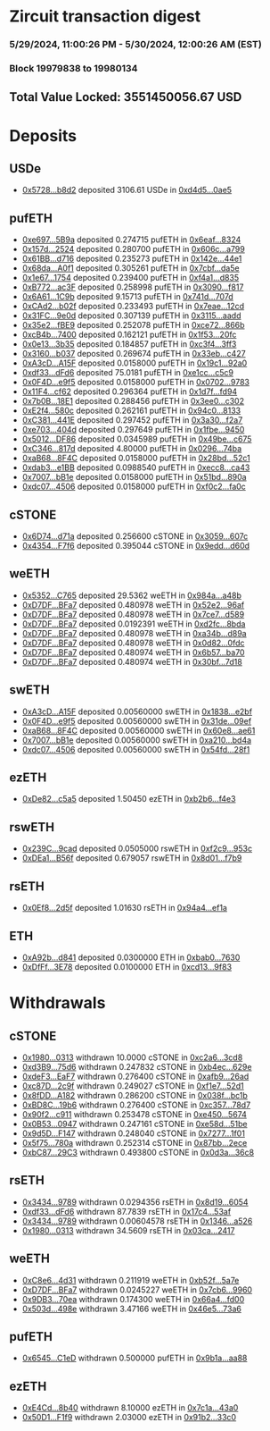 # Zircuit transaction digest
### 5/29/2024, 11:00:26 PM - 5/30/2024, 12:00:26 AM (EST)
### Block 19979838 to 19980134

## Total Value Locked: 3551450056.67 USD

# Deposits
## USDe
- [0x5728...b8d2](https://etherscan.io/address/0x5728cD3473E386875Ce5F50e51804Fb50249b8d2) deposited 3106.61 USDe in [0xd4d5...0ae5](https://etherscan.io/tx/0x5728cD3473E386875Ce5F50e51804Fb50249b8d2)
## pufETH
- [0xe697...5B9a](https://etherscan.io/address/0xe6976BcF3CEBC0BA21dC6a85fD960231D5305B9a) deposited 0.274715 pufETH in [0x6eaf...8324](https://etherscan.io/tx/0xe6976BcF3CEBC0BA21dC6a85fD960231D5305B9a)
- [0x157d...2524](https://etherscan.io/address/0x157dFcB6722321D97798E9368aaaE274Cbaa2524) deposited 0.280700 pufETH in [0x606c...a799](https://etherscan.io/tx/0x157dFcB6722321D97798E9368aaaE274Cbaa2524)
- [0x61BB...d716](https://etherscan.io/address/0x61BB7F7dAb4fac254F6Cb026416877EdA14Dd716) deposited 0.235273 pufETH in [0x142e...44e1](https://etherscan.io/tx/0x61BB7F7dAb4fac254F6Cb026416877EdA14Dd716)
- [0x68da...A0f1](https://etherscan.io/address/0x68da7512fFe3b7e9Ec56Cb62590795226cd6A0f1) deposited 0.305261 pufETH in [0x7cbf...da5e](https://etherscan.io/tx/0x68da7512fFe3b7e9Ec56Cb62590795226cd6A0f1)
- [0x1e67...1754](https://etherscan.io/address/0x1e6760179fF4C81EBd8dac7aeb23D62Ac36d1754) deposited 0.239400 pufETH in [0xf4a1...d835](https://etherscan.io/tx/0x1e6760179fF4C81EBd8dac7aeb23D62Ac36d1754)
- [0xB772...ac3F](https://etherscan.io/address/0xB7722Ea44b778F89d2f16259A99c2a92E206ac3F) deposited 0.258998 pufETH in [0x3090...f817](https://etherscan.io/tx/0xB7722Ea44b778F89d2f16259A99c2a92E206ac3F)
- [0x6A61...1C9b](https://etherscan.io/address/0x6A613b06Cc38B13652EC33f6c623b02eD4481C9b) deposited 9.15713 pufETH in [0x741d...707d](https://etherscan.io/tx/0x6A613b06Cc38B13652EC33f6c623b02eD4481C9b)
- [0xCAd2...b02f](https://etherscan.io/address/0xCAd26310d55C63d82F30DE9853ab2633618eb02f) deposited 0.233493 pufETH in [0x7eae...12cd](https://etherscan.io/tx/0xCAd26310d55C63d82F30DE9853ab2633618eb02f)
- [0x31FC...9e0d](https://etherscan.io/address/0x31FC0aCb62298BD971a3EF2ed1d5C3E562299e0d) deposited 0.307139 pufETH in [0x3115...aadd](https://etherscan.io/tx/0x31FC0aCb62298BD971a3EF2ed1d5C3E562299e0d)
- [0x35e2...fBE9](https://etherscan.io/address/0x35e2ed29c0213d00FFe845319E358839017bfBE9) deposited 0.252078 pufETH in [0xce72...866b](https://etherscan.io/tx/0x35e2ed29c0213d00FFe845319E358839017bfBE9)
- [0xcB4b...7400](https://etherscan.io/address/0xcB4b08A8123d5E6729396bFfb22a515044C77400) deposited 0.162121 pufETH in [0x1f53...20fc](https://etherscan.io/tx/0xcB4b08A8123d5E6729396bFfb22a515044C77400)
- [0x0e13...3b35](https://etherscan.io/address/0x0e13064e35666822C4af68574cE2786Aad283b35) deposited 0.184857 pufETH in [0xc3f4...3ff3](https://etherscan.io/tx/0x0e13064e35666822C4af68574cE2786Aad283b35)
- [0x3160...b037](https://etherscan.io/address/0x3160B6b06973cc1dD9576727e2E766750353b037) deposited 0.269674 pufETH in [0x33eb...c427](https://etherscan.io/tx/0x3160B6b06973cc1dD9576727e2E766750353b037)
- [0xA3cD...A15F](https://etherscan.io/address/0xA3cDe5929F5B9F01A3E7aF376dE980765a2cA15F) deposited 0.0158000 pufETH in [0x19c1...92a0](https://etherscan.io/tx/0xA3cDe5929F5B9F01A3E7aF376dE980765a2cA15F)
- [0xdf33...dFd6](https://etherscan.io/address/0xdf33b0500E6232904594704730e557683303dFd6) deposited 75.0181 pufETH in [0xe1cc...c5c9](https://etherscan.io/tx/0xdf33b0500E6232904594704730e557683303dFd6)
- [0x0F4D...e9f5](https://etherscan.io/address/0x0F4D14EC4a7a10c9e3bd5BB428F650dd1b97e9f5) deposited 0.0158000 pufETH in [0x0702...9783](https://etherscan.io/tx/0x0F4D14EC4a7a10c9e3bd5BB428F650dd1b97e9f5)
- [0x11F4...cf62](https://etherscan.io/address/0x11F47286289AB0B1D0943C4ab9607E8C3452cf62) deposited 0.296364 pufETH in [0x1d7f...fd94](https://etherscan.io/tx/0x11F47286289AB0B1D0943C4ab9607E8C3452cf62)
- [0x7b0B...18E1](https://etherscan.io/address/0x7b0B30806d40f2F058980A121F1A8BFfA1E818E1) deposited 0.288456 pufETH in [0x3ee0...c302](https://etherscan.io/tx/0x7b0B30806d40f2F058980A121F1A8BFfA1E818E1)
- [0xE2f4...580c](https://etherscan.io/address/0xE2f4738266Fc4CA687Cc2CE852f7167670EC580c) deposited 0.262161 pufETH in [0x94c0...8133](https://etherscan.io/tx/0xE2f4738266Fc4CA687Cc2CE852f7167670EC580c)
- [0xC381...441E](https://etherscan.io/address/0xC3818FBFecDb3d368cB93Fc6B6ab57B1f5bF441E) deposited 0.297452 pufETH in [0x3a30...f2a7](https://etherscan.io/tx/0xC3818FBFecDb3d368cB93Fc6B6ab57B1f5bF441E)
- [0xe703...404d](https://etherscan.io/address/0xe703e6e69Afd9ecC3EEA52DCBa30fc9dDB90404d) deposited 0.297649 pufETH in [0x1fbe...9450](https://etherscan.io/tx/0xe703e6e69Afd9ecC3EEA52DCBa30fc9dDB90404d)
- [0x5012...DF86](https://etherscan.io/address/0x50127539e4B9F9e69Bdb9e280826D87D48aFDF86) deposited 0.0345989 pufETH in [0x49be...c675](https://etherscan.io/tx/0x50127539e4B9F9e69Bdb9e280826D87D48aFDF86)
- [0xC346...817d](https://etherscan.io/address/0xC3467D6B095fe9FDdD0E2958030bddFB3865817d) deposited 4.80000 pufETH in [0x0296...74ba](https://etherscan.io/tx/0xC3467D6B095fe9FDdD0E2958030bddFB3865817d)
- [0xaB68...8F4C](https://etherscan.io/address/0xaB68cb25F044242378B0B2DA8E064e2A267C8F4C) deposited 0.0158000 pufETH in [0x28bd...52c1](https://etherscan.io/tx/0xaB68cb25F044242378B0B2DA8E064e2A267C8F4C)
- [0xdab3...e1BB](https://etherscan.io/address/0xdab31568D56Edc75d70E63E65B98784D4981e1BB) deposited 0.0988540 pufETH in [0xecc8...ca43](https://etherscan.io/tx/0xdab31568D56Edc75d70E63E65B98784D4981e1BB)
- [0x7007...bB1e](https://etherscan.io/address/0x7007C985b13941654319721E89c25B738A6cbB1e) deposited 0.0158000 pufETH in [0x51bd...890a](https://etherscan.io/tx/0x7007C985b13941654319721E89c25B738A6cbB1e)
- [0xdc07...4506](https://etherscan.io/address/0xdc0773D5A7082A1197b646415F3Fe35687c24506) deposited 0.0158000 pufETH in [0xf0c2...fa0c](https://etherscan.io/tx/0xdc0773D5A7082A1197b646415F3Fe35687c24506)
## cSTONE
- [0x6D74...d71a](https://etherscan.io/address/0x6D74AF94C8e72805BA3F7cE357A5b12EcB3ad71a) deposited 0.256600 cSTONE in [0x3059...607c](https://etherscan.io/tx/0x6D74AF94C8e72805BA3F7cE357A5b12EcB3ad71a)
- [0x4354...F7f6](https://etherscan.io/address/0x4354025CEd9A46aC185B8Be0D648501d325fF7f6) deposited 0.395044 cSTONE in [0x9edd...d60d](https://etherscan.io/tx/0x4354025CEd9A46aC185B8Be0D648501d325fF7f6)
## weETH
- [0x5352...C765](https://etherscan.io/address/0x5352e8b1237745D07E03bCF2b0c951AfCEAcC765) deposited 29.5362 weETH in [0x984a...a48b](https://etherscan.io/tx/0x5352e8b1237745D07E03bCF2b0c951AfCEAcC765)
- [0xD7DF...BFa7](https://etherscan.io/address/0xD7DF7E085214743530afF339aFC420c7c720BFa7) deposited 0.480978 weETH in [0x52e2...96af](https://etherscan.io/tx/0xD7DF7E085214743530afF339aFC420c7c720BFa7)
- [0xD7DF...BFa7](https://etherscan.io/address/0xD7DF7E085214743530afF339aFC420c7c720BFa7) deposited 0.480978 weETH in [0x7ce7...d589](https://etherscan.io/tx/0xD7DF7E085214743530afF339aFC420c7c720BFa7)
- [0xD7DF...BFa7](https://etherscan.io/address/0xD7DF7E085214743530afF339aFC420c7c720BFa7) deposited 0.0192391 weETH in [0xd2fc...8bda](https://etherscan.io/tx/0xD7DF7E085214743530afF339aFC420c7c720BFa7)
- [0xD7DF...BFa7](https://etherscan.io/address/0xD7DF7E085214743530afF339aFC420c7c720BFa7) deposited 0.480978 weETH in [0xa34b...d89a](https://etherscan.io/tx/0xD7DF7E085214743530afF339aFC420c7c720BFa7)
- [0xD7DF...BFa7](https://etherscan.io/address/0xD7DF7E085214743530afF339aFC420c7c720BFa7) deposited 0.480978 weETH in [0x0d82...0fdc](https://etherscan.io/tx/0xD7DF7E085214743530afF339aFC420c7c720BFa7)
- [0xD7DF...BFa7](https://etherscan.io/address/0xD7DF7E085214743530afF339aFC420c7c720BFa7) deposited 0.480974 weETH in [0x6b57...ba70](https://etherscan.io/tx/0xD7DF7E085214743530afF339aFC420c7c720BFa7)
- [0xD7DF...BFa7](https://etherscan.io/address/0xD7DF7E085214743530afF339aFC420c7c720BFa7) deposited 0.480974 weETH in [0x30bf...7d18](https://etherscan.io/tx/0xD7DF7E085214743530afF339aFC420c7c720BFa7)
## swETH
- [0xA3cD...A15F](https://etherscan.io/address/0xA3cDe5929F5B9F01A3E7aF376dE980765a2cA15F) deposited 0.00560000 swETH in [0x1838...e2bf](https://etherscan.io/tx/0xA3cDe5929F5B9F01A3E7aF376dE980765a2cA15F)
- [0x0F4D...e9f5](https://etherscan.io/address/0x0F4D14EC4a7a10c9e3bd5BB428F650dd1b97e9f5) deposited 0.00560000 swETH in [0x31de...09ef](https://etherscan.io/tx/0x0F4D14EC4a7a10c9e3bd5BB428F650dd1b97e9f5)
- [0xaB68...8F4C](https://etherscan.io/address/0xaB68cb25F044242378B0B2DA8E064e2A267C8F4C) deposited 0.00560000 swETH in [0x60e8...ae61](https://etherscan.io/tx/0xaB68cb25F044242378B0B2DA8E064e2A267C8F4C)
- [0x7007...bB1e](https://etherscan.io/address/0x7007C985b13941654319721E89c25B738A6cbB1e) deposited 0.00560000 swETH in [0xa210...bd4a](https://etherscan.io/tx/0x7007C985b13941654319721E89c25B738A6cbB1e)
- [0xdc07...4506](https://etherscan.io/address/0xdc0773D5A7082A1197b646415F3Fe35687c24506) deposited 0.00560000 swETH in [0x54fd...28f1](https://etherscan.io/tx/0xdc0773D5A7082A1197b646415F3Fe35687c24506)
## ezETH
- [0xDe82...c5a5](https://etherscan.io/address/0xDe827Ab61F94B5568811ce223F2049aE084Ac5a5) deposited 1.50450 ezETH in [0xb2b6...f4e3](https://etherscan.io/tx/0xDe827Ab61F94B5568811ce223F2049aE084Ac5a5)
## rswETH
- [0x239C...9cad](https://etherscan.io/address/0x239C3Ab9a2343790c4B3B77d436a138c96729cad) deposited 0.0505000 rswETH in [0xf2c9...953c](https://etherscan.io/tx/0x239C3Ab9a2343790c4B3B77d436a138c96729cad)
- [0xDEa1...B56f](https://etherscan.io/address/0xDEa12cB74F7F3c69D8a83DC5F3bFA8f80F59B56f) deposited 0.679057 rswETH in [0x8d01...f7b9](https://etherscan.io/tx/0xDEa12cB74F7F3c69D8a83DC5F3bFA8f80F59B56f)
## rsETH
- [0x0Ef8...2d5f](https://etherscan.io/address/0x0Ef878450C8FF6724CB2E719D9d8e401559B2d5f) deposited 1.01630 rsETH in [0x94a4...ef1a](https://etherscan.io/tx/0x0Ef878450C8FF6724CB2E719D9d8e401559B2d5f)
## ETH
- [0xA92b...d841](https://etherscan.io/address/0xA92bAE062ae79af53bF92D1C03bA2185eF74d841) deposited 0.0300000 ETH in [0xbab0...7630](https://etherscan.io/tx/0xA92bAE062ae79af53bF92D1C03bA2185eF74d841)
- [0xDfFf...3E78](https://etherscan.io/address/0xDfFfBB6a6A2a7Ca4dEaE51Eb81051ecDDfdE3E78) deposited 0.0100000 ETH in [0xcd13...9f83](https://etherscan.io/tx/0xDfFfBB6a6A2a7Ca4dEaE51Eb81051ecDDfdE3E78)
# Withdrawals
## cSTONE
- [0x1980...0313](https://etherscan.io/address/0x1980a1E47B42C4D9028898B2fE936558a4EF0313) withdrawn 10.0000 cSTONE in [0xc2a6...3cd8](https://etherscan.io/tx/0x1980a1E47B42C4D9028898B2fE936558a4EF0313)
- [0xd3B9...75d6](https://etherscan.io/address/0xd3B94760f4126Cdca8255d374d344F32a2Ba75d6) withdrawn 0.247832 cSTONE in [0xb4ec...629e](https://etherscan.io/tx/0xd3B94760f4126Cdca8255d374d344F32a2Ba75d6)
- [0xdeF3...EaF7](https://etherscan.io/address/0xdeF3eb85aa85c9eD9dEc1A406a44c93ec9E5EaF7) withdrawn 0.276400 cSTONE in [0xafb9...26ad](https://etherscan.io/tx/0xdeF3eb85aa85c9eD9dEc1A406a44c93ec9E5EaF7)
- [0xc87D...2c9f](https://etherscan.io/address/0xc87DADbb598284446bCE3569B506efFeCbDb2c9f) withdrawn 0.249027 cSTONE in [0xf1e7...52d1](https://etherscan.io/tx/0xc87DADbb598284446bCE3569B506efFeCbDb2c9f)
- [0x8fDD...A182](https://etherscan.io/address/0x8fDDE9a2D90cFfC9C7cebc33b83fB13e0766A182) withdrawn 0.286200 cSTONE in [0x038f...bc1b](https://etherscan.io/tx/0x8fDDE9a2D90cFfC9C7cebc33b83fB13e0766A182)
- [0xBD8C...19b6](https://etherscan.io/address/0xBD8C94c6355f99094a54A7867CfE9F4A4b8819b6) withdrawn 0.276400 cSTONE in [0xc357...78d7](https://etherscan.io/tx/0xBD8C94c6355f99094a54A7867CfE9F4A4b8819b6)
- [0x90f2...c911](https://etherscan.io/address/0x90f2154c9b804757B023E374961B66e82FE7c911) withdrawn 0.253478 cSTONE in [0xe450...5674](https://etherscan.io/tx/0x90f2154c9b804757B023E374961B66e82FE7c911)
- [0x0B53...0947](https://etherscan.io/address/0x0B53fB98c78550c02127C8844Ba889aC66b70947) withdrawn 0.247161 cSTONE in [0xe58d...51be](https://etherscan.io/tx/0x0B53fB98c78550c02127C8844Ba889aC66b70947)
- [0x9d5D...F147](https://etherscan.io/address/0x9d5DBC1E411f0838562a245A728092DE4654F147) withdrawn 0.248040 cSTONE in [0x7277...1f01](https://etherscan.io/tx/0x9d5DBC1E411f0838562a245A728092DE4654F147)
- [0x5f75...780a](https://etherscan.io/address/0x5f75B8B0484adBF661FEc48B49B0F96c5452780a) withdrawn 0.252314 cSTONE in [0x87bb...2ece](https://etherscan.io/tx/0x5f75B8B0484adBF661FEc48B49B0F96c5452780a)
- [0xbC87...29C3](https://etherscan.io/address/0xbC8744370bCb6D5AbF5dE8B4086ecfBB4C5629C3) withdrawn 0.493800 cSTONE in [0x0d3a...36c8](https://etherscan.io/tx/0xbC8744370bCb6D5AbF5dE8B4086ecfBB4C5629C3)
## rsETH
- [0x3434...9789](https://etherscan.io/address/0x34349c5569e7B846c3558961552D2202760A9789) withdrawn 0.0294356 rsETH in [0x8d19...6054](https://etherscan.io/tx/0x34349c5569e7B846c3558961552D2202760A9789)
- [0xdf33...dFd6](https://etherscan.io/address/0xdf33b0500E6232904594704730e557683303dFd6) withdrawn 87.7839 rsETH in [0x17c4...53af](https://etherscan.io/tx/0xdf33b0500E6232904594704730e557683303dFd6)
- [0x3434...9789](https://etherscan.io/address/0x34349c5569e7B846c3558961552D2202760A9789) withdrawn 0.00604578 rsETH in [0x1346...a526](https://etherscan.io/tx/0x34349c5569e7B846c3558961552D2202760A9789)
- [0x1980...0313](https://etherscan.io/address/0x1980BcCCa678b911B588DAcCC2EaDba34c7d0313) withdrawn 34.5609 rsETH in [0x03ca...2417](https://etherscan.io/tx/0x1980BcCCa678b911B588DAcCC2EaDba34c7d0313)
## weETH
- [0xC8e6...4d31](https://etherscan.io/address/0xC8e68483d88c8c5ad35a40De24E2C700D38c4d31) withdrawn 0.211919 weETH in [0xb52f...5a7e](https://etherscan.io/tx/0xC8e68483d88c8c5ad35a40De24E2C700D38c4d31)
- [0xD7DF...BFa7](https://etherscan.io/address/0xD7DF7E085214743530afF339aFC420c7c720BFa7) withdrawn 0.0245227 weETH in [0x7cb6...9960](https://etherscan.io/tx/0xD7DF7E085214743530afF339aFC420c7c720BFa7)
- [0x9DB3...70ea](https://etherscan.io/address/0x9DB36029198CD3Dc70DE207be6918558AB0b70ea) withdrawn 0.174300 weETH in [0x66a4...fd00](https://etherscan.io/tx/0x9DB36029198CD3Dc70DE207be6918558AB0b70ea)
- [0x503d...498e](https://etherscan.io/address/0x503d9943D5F9F0F757252B21D734BC0791FE498e) withdrawn 3.47166 weETH in [0x46e5...73a6](https://etherscan.io/tx/0x503d9943D5F9F0F757252B21D734BC0791FE498e)
## pufETH
- [0x6545...C1eD](https://etherscan.io/address/0x6545a30A8F58E7EEaFA8d340889c9242E200C1eD) withdrawn 0.500000 pufETH in [0x9b1a...aa88](https://etherscan.io/tx/0x6545a30A8F58E7EEaFA8d340889c9242E200C1eD)
## ezETH
- [0xE4Cd...8b40](https://etherscan.io/address/0xE4Cde89434732aE46d3cC124fC0215D523F08b40) withdrawn 8.10000 ezETH in [0x7c1a...43a0](https://etherscan.io/tx/0xE4Cde89434732aE46d3cC124fC0215D523F08b40)
- [0x50D1...F1f9](https://etherscan.io/address/0x50D18A980c1eeEB14DE179ED6e3b54D13C23F1f9) withdrawn 2.03000 ezETH in [0x91b2...33c0](https://etherscan.io/tx/0x50D18A980c1eeEB14DE179ED6e3b54D13C23F1f9)
